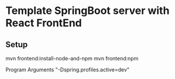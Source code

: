 # Template SpringBoot server with React FrontEnd

## Setup
mvn frontend:install-node-and-npm
mvn frontend:npm

Program Arguments "-Dspring.profiles.active=dev"
